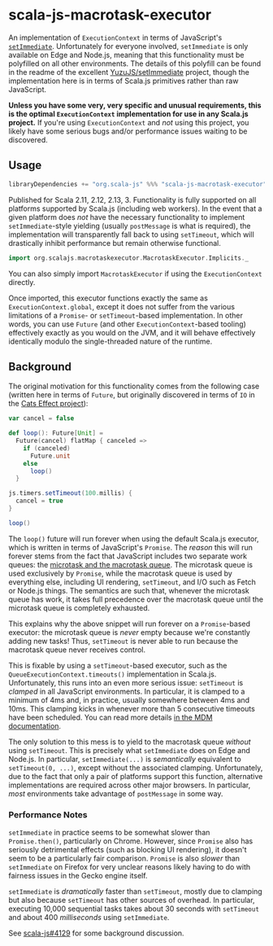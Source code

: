 # scala-js-macrotask-executor

An implementation of `ExecutionContext` in terms of JavaScript's [`setImmediate`](https://developer.mozilla.org/en-US/docs/Web/API/Window/setImmediate). Unfortunately for everyone involved, `setImmediate` is only available on Edge and Node.js, meaning that this functionality must be polyfilled on all other environments. The details of this polyfill can be found in the readme of the excellent [YuzuJS/setImmediate](https://github.com/YuzuJS/setImmediate) project, though the implementation here is in terms of Scala.js primitives rather than raw JavaScript.

**Unless you have some very, very specific and unusual requirements, this is the optimal `ExecutionContext` implementation for use in any Scala.js project.** If you're using `ExecutionContext` and *not* using this project, you likely have some serious bugs and/or performance issues waiting to be discovered.

## Usage

```sbt
libraryDependencies += "org.scala-js" %%% "scala-js-macrotask-executor" % "0.2.0"
```

Published for Scala 2.11, 2.12, 2.13, 3. Functionality is fully supported on all platforms supported by Scala.js (including web workers). In the event that a given platform does *not* have the necessary functionality to implement `setImmediate`-style yielding (usually `postMessage` is what is required), the implementation will transparently fall back to using `setTimeout`, which will drastically inhibit performance but remain otherwise functional.

```scala
import org.scalajs.macrotaskexecutor.MacrotaskExecutor.Implicits._
```

You can also simply import `MacrotaskExecutor` if using the `ExecutionContext` directly.

Once imported, this executor functions exactly the same as `ExecutionContext.global`, except it does not suffer from the various limitations of a `Promise`- or `setTimeout`-based implementation. In other words, you can use `Future` (and other `ExecutionContext`-based tooling) effectively exactly as you would on the JVM, and it will behave effectively identically modulo the single-threaded nature of the runtime.

## Background

The original motivation for this functionality comes from the following case (written here in terms of `Future`, but originally discovered in terms of `IO` in the [Cats Effect project](https://github.com/typelevel/cats-effect)):

```scala
var cancel = false

def loop(): Future[Unit] =
  Future(cancel) flatMap { canceled =>
    if (canceled)
      Future.unit
    else
      loop()
  }

js.timers.setTimeout(100.millis) {
  cancel = true
}

loop()
```

The `loop()` future will run forever when using the default Scala.js executor, which is written in terms of JavaScript's `Promise`. The *reason* this will run forever stems from the fact that JavaScript includes two separate work queues: the [microtask and the macrotask queue](https://javascript.info/event-loop). The microtask queue is used exclusively by `Promise`, while the macrotask queue is used by everything else, including UI rendering, `setTimeout`, and I/O such as Fetch or Node.js things. The semantics are such that, whenever the microtask queue has work, it takes full precedence over the macrotask queue until the microtask queue is completely exhausted.

This explains why the above snippet will run forever on a `Promise`-based executor: the microtask queue is *never* empty because we're constantly adding new tasks! Thus, `setTimeout` is never able to run because the macrotask queue never receives control.

This is fixable by using a `setTimeout`-based executor, such as the `QueueExecutionContext.timeouts()` implementation in Scala.js. Unfortunately, this runs into an even more serious issue: `setTimeout` is *clamped* in all JavaScript environments. In particular, it is clamped to a minimum of 4ms and, in practice, usually somewhere between 4ms and 10ms. This clamping kicks in whenever more than 5 consecutive timeouts have been scheduled. You can read more details [in the MDM documentation](https://developer.mozilla.org/en-US/docs/Web/API/WindowTimers.setTimeout#Minimum.2F_maximum_delay_and_timeout_nesting).

The only solution to this mess is to yield to the macrotask queue *without* using `setTimeout`. This is precisely what `setImmediate` does on Edge and Node.js. In particular, `setImmediate(...)` is *semantically* equivalent to `setTimeout(0, ...)`, except without the associated clamping. Unfortunately, due to the fact that only a pair of platforms support this function, alternative implementations are required across other major browsers. In particular, *most* environments take advantage of `postMessage` in some way.

### Performance Notes

`setImmediate` in practice seems to be somewhat slower than `Promise.then()`, particularly on Chrome. However, since `Promise` also has seriously detrimental effects (such as blocking UI rendering), it doesn't seem to be a particularly fair comparison. `Promise` is also *slower* than `setImmediate` on Firefox for very unclear reasons likely having to do with fairness issues in the Gecko engine itself.

`setImmediate` is *dramatically* faster than `setTimeout`, mostly due to clamping but also because `setTimeout` has other sources of overhead. In particular, executing 10,000 sequential tasks takes about 30 seconds with `setTimeout` and about 400 *milliseconds* using `setImmediate`.

See [scala-js#4129](https://github.com/scala-js/scala-js/issues/4129) for some background discussion.
